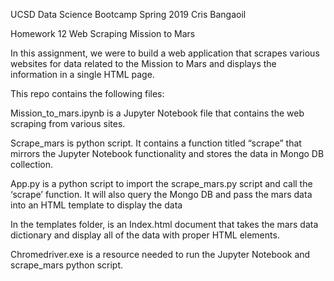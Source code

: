 ﻿UCSD Data Science Bootcamp Spring 2019
Cris Bangaoil

Homework 12 Web Scraping
Mission to Mars

In this assignment, we were to build a web application that scrapes various websites for data related to the Mission to Mars and displays the information in a single HTML page. 

This repo contains the following files:

Mission_to_mars.ipynb is a Jupyter Notebook file that contains the web scraping from various sites.

Scrape_mars is python script. It contains a function titled “scrape” that mirrors the Jupyter Notebook functionality and stores the data in Mongo DB collection.

App.py is a python script to import the scrape_mars.py script and call the ‘scrape’ function. It will also query the Mongo DB and pass the mars data into an HTML template to display the data

In the templates folder, is an Index.html document that takes the mars data dictionary and display all of the data with proper HTML elements.

Chromedriver.exe is a resource needed to run the Jupyter Notebook and scrape_mars python script.
 

